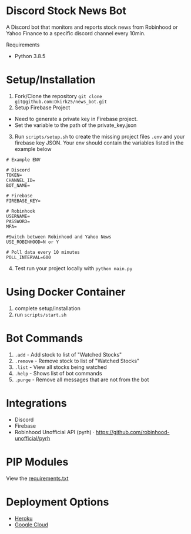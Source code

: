 # Discord Stock News Bot

A Discord bot that monitors and reports stock news from Robinhood or Yahoo Finance to a specific discord channel every 10min.

Requirements

- Python 3.8.5

# Setup/Installation

1. Fork/Clone the repository `git clone git@github.com:Dkirk25/news_bot.git`
2. Setup Firebase Project

- Need to generate a private key in Firebase project.
- Set the variable to the path of the private_key.json

3. Run `scripts/setup.sh` to create the missing project files `.env` and your firebase key JSON. Your env should contain the variables listed in the example below

```
# Example ENV

# Discord
TOKEN=
CHANNEL_ID=
BOT_NAME=

# Firebase
FIREBASE_KEY=

# Robinhook
USERNAME=
PASSWORD=
MFA=

#Switch between Robinhood and Yahoo News
USE_ROBINHOOD=N or Y

# Poll data every 10 minutes
POLL_INTERVAL=600
```

4. Test run your project locally with `python main.py`

# Using Docker Container

1. complete setup/installation
2. run `scripts/start.sh`

# Bot Commands

1. `.add` - Add stock to list of "Watched Stocks"
2. `.remove` - Remove stock to list of "Watched Stocks"
3. `.list` - View all stocks being watched
4. `.help` - Shows list of bot commands
5. `.purge` - Remove all messages that are not from the bot

# Integrations

- Discord
- Firebase
- Robinhood Unofficial API (pyrh)
  · https://github.com/robinhood-unofficial/pyrh

# PIP Modules

View the [requirements.txt](https://github.com/Dkirk25/news_bot/blob/master/requirements.txt)

# Deployment Options

- [Heroku](httpS://www.heroku.com)
- [Google Cloud](https://cloud.google.com)
